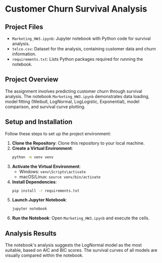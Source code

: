 # Customer Churn Survival Analysis

## Project Files

- `Marketing_HW3.ipynb`: Jupyter notebook with Python code for survival analysis.
- `telco.csv`: Dataset for the analysis, containing customer data and churn information.
- `requirements.txt`: Lists Python packages required for running the notebook.

## Project Overview

The assignment involves predicting customer churn through survival analysis. The notebook `Marketing_HW3.ipynb` demonstrates data loading, model fitting (Weibull, LogNormal, LogLogistic, Exponential), model comparison, and survival curve plotting.

## Setup and Installation

Follow these steps to set up the project environment:

1. **Clone the Repository**: Clone this repository to your local machine.
2. **Create a Virtual Environment**:
   ```bash
   python -m venv venv
   ```
3. **Activate the Virtual Environment**:
   - Windows: `venv\Scripts\activate`
   - macOS/Linux: `source venv/bin/activate`
4. **Install Dependencies**:
   ```bash
   pip install -r requirements.txt
   ```
5. **Launch Jupyter Notebook**:
   ```bash
   jupyter notebook
   ```
6. **Run the Notebook**: Open `Marketing_HW3.ipynb` and execute the cells.

## Analysis Results

The notebook's analysis suggests the LogNormal model as the most suitable, based on AIC and BIC scores. The survival curves of all models are visually compared within the notebook.
